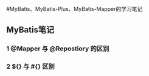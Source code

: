 #MyBatis、MyBatis-Plus、MyBatis-Mapper的学习笔记
## MyBatis笔记
### 1 @Mapper 与 @Repostiory 的区别
### 2 ${} 与 #{} 区别